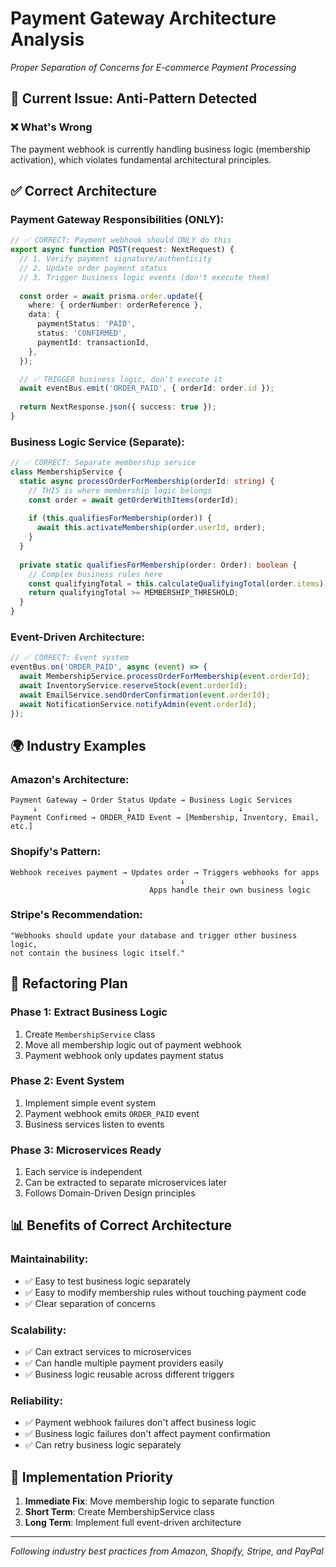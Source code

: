 # Payment Gateway Architecture Analysis
*Proper Separation of Concerns for E-commerce Payment Processing*

## 🚨 Current Issue: Anti-Pattern Detected

### ❌ What's Wrong
The payment webhook is currently handling business logic (membership activation), which violates fundamental architectural principles.

## ✅ Correct Architecture

### **Payment Gateway Responsibilities (ONLY):**
```typescript
// ✅ CORRECT: Payment webhook should ONLY do this
export async function POST(request: NextRequest) {
  // 1. Verify payment signature/authenticity
  // 2. Update order payment status
  // 3. Trigger business logic events (don't execute them)
  
  const order = await prisma.order.update({
    where: { orderNumber: orderReference },
    data: {
      paymentStatus: 'PAID',
      status: 'CONFIRMED',
      paymentId: transactionId,
    },
  });

  // ✅ TRIGGER business logic, don't execute it
  await eventBus.emit('ORDER_PAID', { orderId: order.id });
  
  return NextResponse.json({ success: true });
}
```

### **Business Logic Service (Separate):**
```typescript
// ✅ CORRECT: Separate membership service
class MembershipService {
  static async processOrderForMembership(orderId: string) {
    // THIS is where membership logic belongs
    const order = await getOrderWithItems(orderId);
    
    if (this.qualifiesForMembership(order)) {
      await this.activateMembership(order.userId, order);
    }
  }
  
  private static qualifiesForMembership(order: Order): boolean {
    // Complex business rules here
    const qualifyingTotal = this.calculateQualifyingTotal(order.items);
    return qualifyingTotal >= MEMBERSHIP_THRESHOLD;
  }
}
```

### **Event-Driven Architecture:**
```typescript
// ✅ CORRECT: Event system
eventBus.on('ORDER_PAID', async (event) => {
  await MembershipService.processOrderForMembership(event.orderId);
  await InventoryService.reserveStock(event.orderId);
  await EmailService.sendOrderConfirmation(event.orderId);
  await NotificationService.notifyAdmin(event.orderId);
});
```

## 🌍 Industry Examples

### Amazon's Architecture:
```
Payment Gateway → Order Status Update → Business Logic Services
     ↓                    ↓                        ↓
Payment Confirmed → ORDER_PAID Event → [Membership, Inventory, Email, etc.]
```

### Shopify's Pattern:
```
Webhook receives payment → Updates order → Triggers webhooks for apps
                                      ↓
                               Apps handle their own business logic
```

### Stripe's Recommendation:
```
"Webhooks should update your database and trigger other business logic, 
not contain the business logic itself."
```

## 🔧 Refactoring Plan

### Phase 1: Extract Business Logic
1. Create `MembershipService` class
2. Move all membership logic out of payment webhook
3. Payment webhook only updates payment status

### Phase 2: Event System
1. Implement simple event system
2. Payment webhook emits `ORDER_PAID` event
3. Business services listen to events

### Phase 3: Microservices Ready
1. Each service is independent
2. Can be extracted to separate microservices later
3. Follows Domain-Driven Design principles

## 📊 Benefits of Correct Architecture

### Maintainability:
- ✅ Easy to test business logic separately
- ✅ Easy to modify membership rules without touching payment code
- ✅ Clear separation of concerns

### Scalability:
- ✅ Can extract services to microservices
- ✅ Can handle multiple payment providers easily
- ✅ Business logic reusable across different triggers

### Reliability:
- ✅ Payment webhook failures don't affect business logic
- ✅ Business logic failures don't affect payment confirmation
- ✅ Can retry business logic separately

## 🎯 Implementation Priority

1. **Immediate Fix**: Move membership logic to separate function
2. **Short Term**: Create MembershipService class
3. **Long Term**: Implement full event-driven architecture

---
*Following industry best practices from Amazon, Shopify, Stripe, and PayPal*